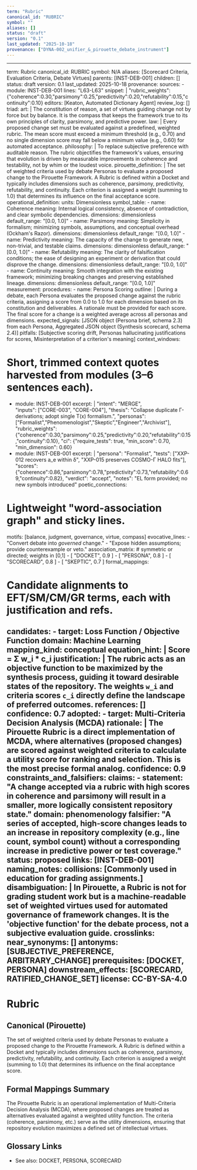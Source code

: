 ```yaml
---
term: "Rubric"
canonical_id: "RUBRIC"
symbol: ""
aliases: []
status: "draft"
version: "0.1"
last_updated: "2025-10-18"
provenance: ["DYNA-002_unifier_&_pirouette_debate_instrument"]
---
```


---
term: Rubric
canonical_id: RUBRIC
symbol: N/A
aliases: [Scorecard Criteria, Evaluation Criteria, Debate Virtues]
parents: [INST-DEB-001]
children: []
status: draft
version: 0.1
last_updated: 2025-10-18
provenance:
  sources:
    - module: INST-DEB-001
      lines: "L63-L63"
      snippet: |
        "rubric_weights": {"coherence":0.30,"parsimony":0.25,"predictivity":0.20,"refutability":0.15,"continuity":0.10}
  editors: [Keaton, Automated Dictionary Agent]
  review_log: []
triad:
  art: |
    The constitution of reason, a set of virtues guiding change not by force but by balance. It is the compass that keeps the framework true to its own principles of clarity, parsimony, and predictive power.
  law: |
    Every proposed change set must be evaluated against a predefined, weighted rubric. The mean score must exceed a minimum threshold (e.g., 0.70) and no single dimension score may fall below a minimum value (e.g., 0.60) for automated acceptance.
  philosophy: |
    To replace subjective preference with auditable reason. The rubric objectifies the framework's values, ensuring that evolution is driven by measurable improvements in coherence and testability, not by whim or the loudest voice.
pirouette_definition: |
  The set of weighted criteria used by debate Personas to evaluate a proposed change to the Pirouette Framework. A Rubric is defined within a Docket and typically includes dimensions such as coherence, parsimony, predictivity, refutability, and continuity. Each criterion is assigned a weight (summing to 1.0) that determines its influence on the final acceptance score.
operational_definition:
  units: Dimensionless
  symbol_table:
    - name: Coherence
      meaning: Internal logical consistency, absence of contradiction, and clear symbolic dependencies.
      dimensions: dimensionless
      default_range: "[0.0, 1.0]"
    - name: Parsimony
      meaning: Simplicity in formalism; minimizing symbols, assumptions, and conceptual overhead (Ockham's Razor).
      dimensions: dimensionless
      default_range: "[0.0, 1.0]"
    - name: Predictivity
      meaning: The capacity of the change to generate new, non-trivial, and testable claims.
      dimensions: dimensionless
      default_range: "[0.0, 1.0]"
    - name: Refutability
      meaning: The clarity of falsification conditions; the ease of designing an experiment or derivation that could disprove the change.
      dimensions: dimensionless
      default_range: "[0.0, 1.0]"
    - name: Continuity
      meaning: Smooth integration with the existing framework; minimizing breaking changes and preserving established lineage.
      dimensions: dimensionless
      default_range: "[0.0, 1.0]"
  measurement:
    procedures:
      - name: Persona Scoring
        outline: |
          During a debate, each Persona evaluates the proposed change against the rubric criteria, assigning a score from 0.0 to 1.0 for each dimension based on its constitution and deliverables. A rationale must be provided for each score. The final score for a change is a weighted average across all personas and dimensions.
        expected_signals: [JSON object (Persona brief, schema 2.3) from each Persona, Aggregated JSON object (Synthesis scorecard, schema 2.4)]
        pitfalls: [Subjective scoring drift, Personas hallucinating justifications for scores, Misinterpretation of a criterion's meaning]
context_windows:
  # Short, trimmed context quotes harvested from modules (3–6 sentences each).
  - module: INST-DEB-001
    excerpt: |
      "intent": "MERGE",               
      "inputs": ["CORE-003", "CORE-004"],
      "thesis": "Collapse duplicate Γ-derivations; adopt single T(x) formalism.",
      "personas": ["Formalist","Phenomenologist","Skeptic","Engineer","Archivist"],
      "rubric_weights": {"coherence":0.30,"parsimony":0.25,"predictivity":0.20,"refutability":0.15,"continuity":0.10},
      "ci": {"require_tests": true, "min_score": 0.70, "min_dimension": 0.60}
  - module: INST-DEB-001
    excerpt: |
      "persona": "Formalist",
      "tests": ["XXP-012 recovers a_e within δ", "XXP-015 preserves COSMO-Γ HALO fits"],
      "scores": {"coherence":0.86,"parsimony":0.78,"predictivity":0.73,"refutability":0.69,"continuity":0.82},
      "verdict": "accept",
      "notes": "EL form provided; no new symbols introduced"
poetic_connections:
  # Lightweight "word-association graph" and sticky lines.
  motifs: [balance, judgment, governance, virtue, compass]
  evocative_lines:
    - "Convert debate into *governed* change."
    - "Expose hidden assumptions; provide counterexample or veto."
  association_matrix:
    # symmetric or directed; weights in [0,1]
    - [ "DOCKET", 0.9 ]
    - [ "PERSONA", 0.8 ]
    - [ "SCORECARD", 0.8 ]
    - [ "SKEPTIC", 0.7 ]
formal_mappings:
  # Candidate alignments to EFT/SM/CM/GR terms, each with justification and refs.
  candidates:
    - target: Loss Function / Objective Function
      domain: Machine Learning
      mapping_kind: conceptual
      equation_hint: |
        Score = Σ w_i * c_i
      justification: |
        The rubric acts as an objective function to be maximized by the synthesis process, guiding it toward desirable states of the repository. The weights `w_i` and criteria scores `c_i` directly define the landscape of preferred outcomes.
      references: []
      confidence: 0.7
  adopted:
    - target: Multi-Criteria Decision Analysis (MCDA)
      rationale: |
        The Pirouette Rubric is a direct implementation of MCDA, where alternatives (proposed changes) are scored against weighted criteria to calculate a utility score for ranking and selection. This is the most precise formal analog.
      confidence: 0.9
constraints_and_falsifiers:
  claims:
    - statement: "A change accepted via a rubric with high scores in coherence and parsimony will result in a smaller, more logically consistent repository state."
      domain: phenomenology
      falsifier: "A series of accepted, high-score changes leads to an increase in repository complexity (e.g., line count, symbol count) without a corresponding increase in predictive power or test coverage."
      status: proposed
      links: [INST-DEB-001]
naming_notes:
  collisions: [Commonly used in education for grading assignments.]
  disambiguation: |
    In Pirouette, a Rubric is not for grading student work but is a machine-readable set of weighted virtues used for automated governance of framework changes. It is the 'objective function' for the debate process, not a subjective evaluation guide.
crosslinks:
  near_synonyms: []
  antonyms: [SUBJECTIVE_PREFERENCE, ARBITRARY_CHANGE]
  prerequisites: [DOCKET, PERSONA]
  downstream_effects: [SCORECARD, RATIFIED_CHANGE_SET]
license: CC-BY-SA-4.0
---

# Rubric

## Canonical (Pirouette)
The set of weighted criteria used by debate Personas to evaluate a proposed change to the Pirouette Framework. A Rubric is defined within a Docket and typically includes dimensions such as coherence, parsimony, predictivity, refutability, and continuity. Each criterion is assigned a weight (summing to 1.0) that determines its influence on the final acceptance score.

## Formal Mappings Summary
The Pirouette Rubric is an operational implementation of Multi-Criteria Decision Analysis (MCDA), where proposed changes are treated as alternatives evaluated against a weighted utility function. The criteria (coherence, parsimony, etc.) serve as the utility dimensions, ensuring that repository evolution maximizes a defined set of intellectual virtues.

## Glossary Links
- See also: DOCKET, PERSONA, SCORECARD